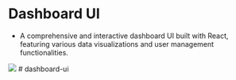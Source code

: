 # Dashboard UI

- A comprehensive and interactive dashboard UI built with React, featuring various data visualizations and user management functionalities.

<img src="./public/screen.gif"/>
# dashboard-ui
